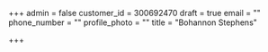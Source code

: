 +++
admin = false
customer_id = 300692470
draft = true
email = ""
phone_number = ""
profile_photo = ""
title = "Bohannon Stephens"

+++
